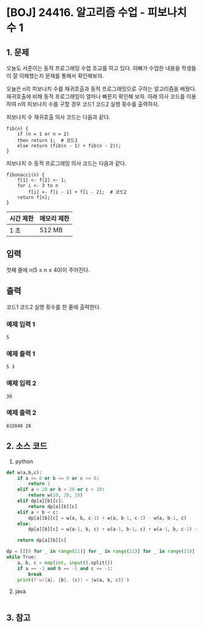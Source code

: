 # [BOJ] 24416. 알고리즘 수업 - 피보나치 수 1

## 1. 문제

오늘도 서준이는 동적 프로그래밍 수업 조교를 하고 있다. 아빠가 수업한 내용을 학생들이 잘 이해했는지 문제를 통해서 확인해보자.

오늘은 n의 피보나치 수를 재귀호출과 동적 프로그래밍으로 구하는 알고리즘을 배웠다. 재귀호출에 비해 동적 프로그래밍이 얼마나 빠른지 확인해 보자. 아래 의사 코드를 이용하여 n의 피보나치 수를 구할 경우 코드1 코드2 실행 횟수를 출력하자.

피보나치 수 재귀호출 의사 코드는 다음과 같다.

```
fib(n) {
    if (n = 1 or n = 2)
    then return 1;  # 코드1
    else return (fib(n - 1) + fib(n - 2));
}
```

피보나치 수 동적 프로그래밍 의사 코드는 다음과 같다.

```
fibonacci(n) {
    f[1] <- f[2] <- 1;
    for i <- 3 to n
        f[i] <- f[i - 1] + f[i - 2];  # 코드2
    return f[n];
}
```

| 시간 제한 | 메모리 제한 |
|:------|:-------| 
| 1 초   | 512 MB |


## 입력

첫째 줄에 n(5 ≤ n ≤ 40)이 주어진다.

## 출력

코드1 코드2 실행 횟수를 한 줄에 출력한다.

### 예제 입력 1

```
5
```

### 예제 출력 1

```
5 3
```


### 예제 입력 2

```
30
```

### 예제 출력 2

```
832040 28
```




## 2. 소스 코드

1. python

```python
def w(a,b,c):
    if a <= 0 or b <= 0 or c <= 0:
        return 1
    elif a > 20 or b > 20 or c > 20:
        return w(20, 20, 20)
    elif dp[a][b][c]:
        return dp[a][b][c]
    elif a < b < c:
        dp[a][b][c] = w(a, b, c-1) + w(a, b-1, c-1) - w(a, b-1, c)
    else:
        dp[a][b][c] = w(a-1, b, c) + w(a-1, b-1, c) + w(a-1, b, c-1) - w(a-1, b-1, c-1)

    return dp[a][b][c]

dp = [[[0 for _ in range(21)] for _ in range(21)] for _ in range(21)]
while True:
    a, b, c = map(int, input().split())
    if a == -1 and b == -1 and c == -1:
        break
    print(f'w({a}, {b}, {c}) = {w(a, b, c)}')
```

2. java

```java

```


## 3. 참고

```

```



